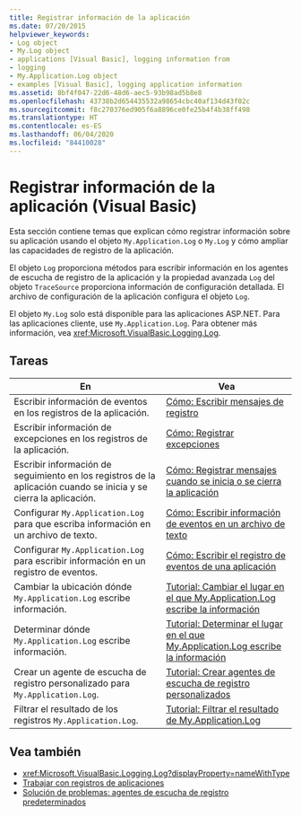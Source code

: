 ```yaml
---
title: Registrar información de la aplicación
ms.date: 07/20/2015
helpviewer_keywords:
- Log object
- My.Log object
- applications [Visual Basic], logging information from
- logging
- My.Application.Log object
- examples [Visual Basic], logging application information
ms.assetid: 8bf4f047-22d6-48d6-aec5-93b98ad5b8e8
ms.openlocfilehash: 43738b2d654435532a98654cbc40af134d43f02c
ms.sourcegitcommit: f8c270376ed905f6a8896ce0fe25b4f4b38ff498
ms.translationtype: HT
ms.contentlocale: es-ES
ms.lasthandoff: 06/04/2020
ms.locfileid: "84410028"
---
```

# <a name="logging-information-from-the-application-visual-basic"></a>Registrar información de la aplicación (Visual Basic)

Esta sección contiene temas que explican cómo registrar información sobre su aplicación usando el objeto `My.Application.Log` o `My.Log` y cómo ampliar las capacidades de registro de la aplicación.  
  
 El objeto `Log` proporciona métodos para escribir información en los agentes de escucha de registro de la aplicación y la propiedad avanzada `Log` del objeto `TraceSource` proporciona información de configuración detallada. El archivo de configuración de la aplicación configura el objeto `Log`.  
  
 El objeto `My.Log` solo está disponible para las aplicaciones ASP.NET. Para las aplicaciones cliente, use `My.Application.Log`. Para obtener más información, vea <xref:Microsoft.VisualBasic.Logging.Log>.  
  
## <a name="tasks"></a>Tareas  
  
|En|Vea|  
|--------|---------|  
|Escribir información de eventos en los registros de la aplicación.|[Cómo: Escribir mensajes de registro](how-to-write-log-messages.md)|  
|Escribir información de excepciones en los registros de la aplicación.|[Cómo: Registrar excepciones](how-to-log-exceptions.md)|  
|Escribir información de seguimiento en los registros de la aplicación cuando se inicia y se cierra la aplicación.|[Cómo: Registrar mensajes cuando se inicia o se cierra la aplicación](how-to-log-messages-when-the-application-starts-or-shuts-down.md)|  
|Configurar `My.Application.Log` para que escriba información en un archivo de texto.|[Cómo: Escribir información de eventos en un archivo de texto](how-to-write-event-information-to-a-text-file.md)|  
|Configurar `My.Application.Log` para escribir información en un registro de eventos.|[Cómo: Escribir el registro de eventos de una aplicación](how-to-write-to-an-application-event-log.md)|  
|Cambiar la ubicación dónde `My.Application.Log` escribe información.|[Tutorial: Cambiar el lugar en el que My.Application.Log escribe la información](walkthrough-changing-where-my-application-log-writes-information.md)|  
|Determinar dónde `My.Application.Log` escribe información.|[Tutorial: Determinar el lugar en el que My.Application.Log escribe la información](walkthrough-determining-where-my-application-log-writes-information.md)|  
|Crear un agente de escucha de registro personalizado para `My.Application.Log`.|[Tutorial: Crear agentes de escucha de registro personalizados](walkthrough-creating-custom-log-listeners.md)|  
|Filtrar el resultado de los registros `My.Application.Log`.|[Tutorial: Filtrar el resultado de My.Application.Log](walkthrough-filtering-my-application-log-output.md)|  
  
## <a name="see-also"></a>Vea también

- <xref:Microsoft.VisualBasic.Logging.Log?displayProperty=nameWithType>
- [Trabajar con registros de aplicaciones](working-with-application-logs.md)
- [Solución de problemas: agentes de escucha de registro predeterminados](troubleshooting-log-listeners.md)
